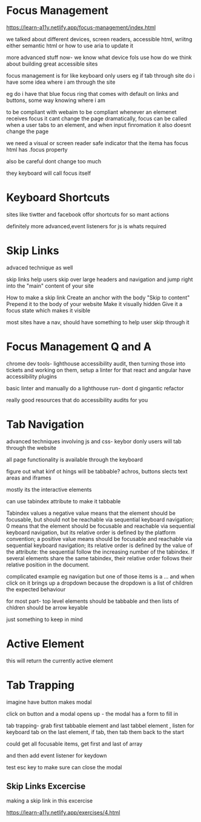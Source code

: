 # Focus Management

https://learn-a11y.netlify.app/focus-management/index.html

we talked about different devices, screen readers, accessible html, wriitng either semantic html or how to use aria to update it

more advanced stuff now- we know what device fols use how do we think about building great accessible sites

focus management is for like keyboard only users eg if tab through site do i have some idea where i am through the site 

eg do i have that blue focus ring that comes with default on links and buttons, some way knowing where i am

to be compliant with webaim to be compliant whenever an elemenet receives focus it cant change the page dramatically, focus can be called when a user tabs to an element, and when input finromation it also doesnt change the page

we need a visual or screen reader safe indicator that the itema has focus html has .focus property 

also be careful dont change too much 

they keyboard will call focus itself 

# Keyboard Shortcuts

sites like tiwtter and facebook offor shortcuts for so mant actions

definitely more advanced,event listeners for js is whats required

# Skip Links

advaced technique as well 

skip links help users skip over large headers and navigation and jump right into the "main" content of your site

How to make a skip link
Create an anchor with the body "Skip to content"
Prepend it to the body of your website
Make it visually hidden
Give it a focus state which makes it visible

most sites have a nav, should have something to help user skip through it 

# Focus Management Q and A

chrome dev tools- lighthouse accessibility audit, then turning those into tickets and working on them, setup a linter for that 
react and angular have accessibility plugins 

basic linter and manually do a lighthouse run- dont d gingantic refactor 

really good resources that do accessibility audits for you 

# Tab Navigation 

advanced techniques involving js and css- keybor donly users will tab through the website

all page functionality is available through the keyboard

figure out what kinf ot hings will be tabbable? achros, buttons slects text areas and iframes

mostly its the interactive elements

can use tabindex attribute to make it tabbable

Tabindex values
a negative value means that the element should be focusable, but should not be reachable via sequential keyboard navigation;
0 means that the element should be focusable and reachable via sequential keyboard navigation, but its relative order is defined by the platform convention;
a positive value means should be focusable and reachable via sequential keyboard navigation; its relative order is defined by the value of the attribute: the sequential follow the increasing number of the tabindex. If several elements share the same tabindex, their relative order follows their relative position in the document.

complicated example eg navigation but one of those items is a ... and when click on it brings up a dropdown because the dropdown is a list of children the expected behaviour 

for most part- top level elements should be tabbable and then lists of chldren should be arrow keyable 

just something to keep in mind 

# Active Element

this will return the currently active element 

# Tab Trapping 

imagine have button makes modal

click on button and a modal opens up - the modal has a form to fill in 

tab trapping- grab first tabbable element and last tabbel element , listen for keyboard tab on the last element, if tab, then tab them back to the start

could get all focusable items, get first and last of array

and then add event listener for keydown 

test esc key to make sure can close the modal

## Skip Links Excercise 

making a skip link in this excercise

https://learn-a11y.netlify.app/exercises/4.html 